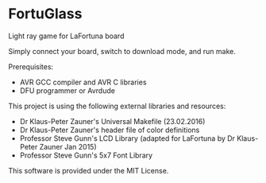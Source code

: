 # FortuGlass
Light ray game for LaFortuna board

Simply connect your board, switch to download mode, and run make.

Prerequisites:
* AVR GCC compiler and AVR C libraries
* DFU programmer or Avrdude


This project is using the following external libraries and resources:
* Dr Klaus-Peter Zauner's Universal Makefile (23.02.2016)
* Dr Klaus-Peter Zauner's header file of color definitions
* Professor Steve Gunn's LCD Library (adapted for LaFortuna by Dr Klaus-Peter Zauner Jan 2015)
* Professor Steve Gunn's 5x7 Font Library

This software is provided under the MIT License.
